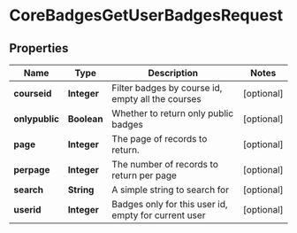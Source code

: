 

# CoreBadgesGetUserBadgesRequest


## Properties

| Name | Type | Description | Notes |
|------------ | ------------- | ------------- | -------------|
|**courseid** | **Integer** | Filter badges by course id, empty all the courses |  [optional] |
|**onlypublic** | **Boolean** | Whether to return only public badges |  [optional] |
|**page** | **Integer** | The page of records to return. |  [optional] |
|**perpage** | **Integer** | The number of records to return per page |  [optional] |
|**search** | **String** | A simple string to search for |  [optional] |
|**userid** | **Integer** | Badges only for this user id, empty for current user |  [optional] |



